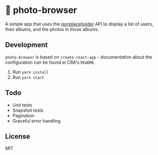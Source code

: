 # 🌼 photo-browser

A simple app that uses the [jsonplaceholder](https://jsonplaceholder.typicode.com/) API to display a list of users, their albums, and the photos in those albums.

## Development

`photo-browser` is based on `create-react-app` - documentation about the configuration can be found in CRA's `README`.

1.  Run `yarn install`
1.  Run `yarn start`

## Todo

* Unit tests
* Snapshot tests
* Pagination
* Graceful error handling

## License

MIT
